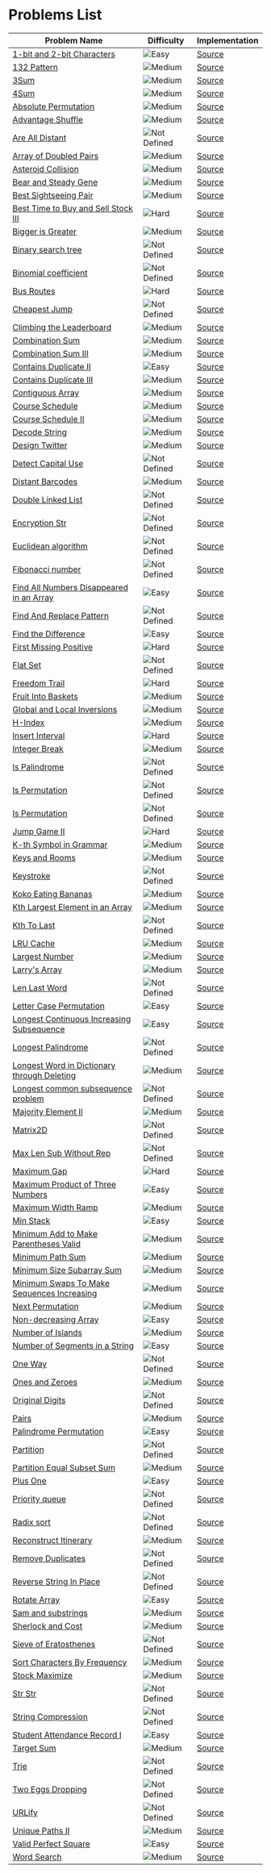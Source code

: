 # Problems List

| Problem Name | Difficulty | Implementation |
| - | - | - |
| [1-bit and 2-bit Characters](https://leetcode.com/problems/1-bit-and-2-bit-characters/description/) | ![Easy](https://img.shields.io/badge/Difficulty-Easy-green.svg) | [Source](https://github.com/BiagioFesta/algorithms/blob/master/src/Array/IsOneBitCharacter.cpp) |
| [132 Pattern](https://leetcode.com/problems/132-pattern/description/) | ![Medium](https://img.shields.io/badge/Difficulty-Medium-yellow.svg) | [Source](https://github.com/BiagioFesta/algorithms/blob/master/src/Array/Find132Pattern.cpp) |
| [3Sum](https://leetcode.com/problems/3sum/description/) | ![Medium](https://img.shields.io/badge/Difficulty-Medium-yellow.svg) | [Source](https://github.com/BiagioFesta/algorithms/blob/master/src/Array/ThreeSum.cpp) |
| [4Sum](https://leetcode.com/problems/4sum/) | ![Medium](https://img.shields.io/badge/Difficulty-Medium-yellow.svg) | [Source](https://github.com/BiagioFesta/algorithms/blob/master/src/Array/FourSum.cpp) |
| [Absolute Permutation](https://www.hackerrank.com/challenges/absolute-permutation/problem) | ![Medium](https://img.shields.io/badge/Difficulty-Medium-yellow.svg) | [Source](https://github.com/BiagioFesta/algorithms/blob/master/src/Array/AbsolutePermutation.cpp) |
| [Advantage Shuffle](https://leetcode.com/problems/advantage-shuffle/) | ![Medium](https://img.shields.io/badge/Difficulty-Medium-yellow.svg) | [Source](https://github.com/BiagioFesta/algorithms/blob/master/src/Array/AdvantageShuffle.cpp) |
| [Are All Distant]() | ![Not Defined](https://img.shields.io/badge/Difficulty-ND-lightgray.svg) | [Source](https://github.com/BiagioFesta/algorithms/blob/master/src/Array/AreAllDistant.cpp) |
| [Array of Doubled Pairs](https://leetcode.com/problems/array-of-doubled-pairs/) | ![Medium](https://img.shields.io/badge/Difficulty-Medium-yellow.svg) | [Source](https://github.com/BiagioFesta/algorithms/blob/master/src/Array/ArrayDoubledPairs.cpp) |
| [Asteroid Collision](https://leetcode.com/problems/asteroid-collision/) | ![Medium](https://img.shields.io/badge/Difficulty-Medium-yellow.svg) | [Source](https://github.com/BiagioFesta/algorithms/blob/master/src/Array/AsteroidCollision.cpp) |
| [Bear and Steady Gene](https://www.hackerrank.com/challenges/bear-and-steady-gene/problem) | ![Medium](https://img.shields.io/badge/Difficulty-Medium-yellow.svg) | [Source](https://github.com/BiagioFesta/algorithms/blob/master/src/String/SteadyGene.cpp) |
| [Best Sightseeing Pair](https://leetcode.com/problems/best-sightseeing-pair/) | ![Medium](https://img.shields.io/badge/Difficulty-Medium-yellow.svg) | [Source](https://github.com/BiagioFesta/algorithms/blob/master/src/Array/BestSightseeingPair.cpp) |
| [Best Time to Buy and Sell Stock III](https://leetcode.com/problems/best-time-to-buy-and-sell-stock-iii/description/) | ![Hard](https://img.shields.io/badge/Difficulty-Hard-red.svg) | [Source](https://github.com/BiagioFesta/algorithms/blob/master/src/DynamicProgramming/MaxProfit.cpp) |
| [Bigger is Greater](https://www.hackerrank.com/challenges/bigger-is-greater/problem) | ![Medium](https://img.shields.io/badge/Difficulty-Medium-yellow.svg) | [Source](https://github.com/BiagioFesta/algorithms/blob/master/src/String/BiggerIsGreater.cpp) |
| [Binary search tree](https://en.wikipedia.org/wiki/Binary_search_tree) | ![Not Defined](https://img.shields.io/badge/Difficulty-ND-lightgray.svg) | [Source](https://github.com/BiagioFesta/algorithms/blob/master/include/algorithms/BST/BST.hpp) |
| [Binomial coefficient](https://en.wikipedia.org/wiki/Binomial_coefficient) | ![Not Defined](https://img.shields.io/badge/Difficulty-ND-lightgray.svg) | [Source](https://github.com/BiagioFesta/algorithms/blob/master/src/DynamicProgramming/BinomialCoefficient.cpp) |
| [Bus Routes](https://leetcode.com/problems/bus-routes/) | ![Hard](https://img.shields.io/badge/Difficulty-Hard-red.svg) | [Source](https://github.com/BiagioFesta/algorithms/blob/master/src/Graph/BusRoutes.cpp) |
| [Cheapest Jump](https://www.leetfree.com/problems/coin-path.html) | ![Not Defined](https://img.shields.io/badge/Difficulty-ND-lightgray.svg) | [Source](https://github.com/BiagioFesta/algorithms/blob/master/src/DynamicProgramming/CheapestJump.cpp) |
| [Climbing the Leaderboard](https://www.hackerrank.com/challenges/climbing-the-leaderboard/problem) | ![Medium](https://img.shields.io/badge/Difficulty-Medium-yellow.svg) | [Source](https://github.com/BiagioFesta/algorithms/blob/master/src/Array/ClimbingLeaderboard.cpp) |
| [Combination Sum](https://leetcode.com/problems/combination-sum/) | ![Medium](https://img.shields.io/badge/Difficulty-Medium-yellow.svg) | [Source](https://github.com/BiagioFesta/algorithms/blob/master/src/BackTracking/CombinationSum.cpp) |
| [Combination Sum III](https://leetcode.com/problems/combination-sum-iii/description/) | ![Medium](https://img.shields.io/badge/Difficulty-Medium-yellow.svg) | [Source](https://github.com/BiagioFesta/algorithms/blob/master/src/BackTracking/CombinationSum3.cpp) |
| [Contains Duplicate II](https://leetcode.com/problems/contains-duplicate-ii/description/) | ![Easy](https://img.shields.io/badge/Difficulty-Easy-green.svg) | [Source](https://github.com/BiagioFesta/algorithms/blob/master/src/Array/ContainsNearbyDuplicate.cpp) |
| [Contains Duplicate III](https://leetcode.com/problems/contains-duplicate-iii/) | ![Medium](https://img.shields.io/badge/Difficulty-Medium-yellow.svg) | [Source](https://github.com/BiagioFesta/algorithms/blob/master/src/Array/ContainsDuplicateIII.cpp) |
| [Contiguous Array](https://leetcode.com/problems/contiguous-array/description/) | ![Medium](https://img.shields.io/badge/Difficulty-Medium-yellow.svg) | [Source](https://github.com/BiagioFesta/algorithms/blob/master/src/Array/ContiguousArray.cpp) |
| [Course Schedule](https://leetcode.com/problems/course-schedule/) | ![Medium](https://img.shields.io/badge/Difficulty-Medium-yellow.svg) | [Source](https://github.com/BiagioFesta/algorithms/blob/master/src/Graph/CourseSchedule.cpp) |
| [Course Schedule II](https://leetcode.com/problems/course-schedule-ii/) | ![Medium](https://img.shields.io/badge/Difficulty-Medium-yellow.svg) | [Source](https://github.com/BiagioFesta/algorithms/blob/master/src/Graph/CourseScheduleII.cpp) |
| [Decode String](https://leetcode.com/problems/decode-string/) | ![Medium](https://img.shields.io/badge/Difficulty-Medium-yellow.svg) | [Source](https://github.com/BiagioFesta/algorithms/blob/master/src/String/DecodeString.cpp) |
| [Design Twitter](https://leetcode.com/problems/design-twitter/) | ![Medium](https://img.shields.io/badge/Difficulty-Medium-yellow.svg) | [Source](https://github.com/BiagioFesta/algorithms/blob/master/src/Twitter/Twitter.cpp) |
| [Detect Capital Use]() | ![Not Defined](https://img.shields.io/badge/Difficulty-ND-lightgray.svg) | [Source](https://github.com/BiagioFesta/algorithms/blob/master/src/String/DetectCapitalUse.cpp) |
| [Distant Barcodes](https://leetcode.com/problems/distant-barcodes/) | ![Medium](https://img.shields.io/badge/Difficulty-Medium-yellow.svg) | [Source](https://github.com/BiagioFesta/algorithms/blob/master/src/Array/DistantBarcodes.cpp) |
| [Double Linked List]() | ![Not Defined](https://img.shields.io/badge/Difficulty-ND-lightgray.svg) | [Source](https://github.com/BiagioFesta/algorithms/blob/master/include/algorithms/CTCI/Chapter2/DoubleLinkedList.hpp) |
| [Encryption Str]() | ![Not Defined](https://img.shields.io/badge/Difficulty-ND-lightgray.svg) | [Source](https://github.com/BiagioFesta/algorithms/blob/master/src/String/EncryptionStr.cpp) |
| [Euclidean algorithm](https://en.wikipedia.org/wiki/Euclidean_algorithm) | ![Not Defined](https://img.shields.io/badge/Difficulty-ND-lightgray.svg) | [Source](https://github.com/BiagioFesta/algorithms/blob/master/src/Array/EuclideanAlgorithmGCD.cpp) |
| [Fibonacci number](https://en.wikipedia.org/wiki/Fibonacci_number) | ![Not Defined](https://img.shields.io/badge/Difficulty-ND-lightgray.svg) | [Source](https://github.com/BiagioFesta/algorithms/blob/master/src/DynamicProgramming/Fibonacci.cpp) |
| [Find All Numbers Disappeared in an Array](https://leetcode.com/problems/find-all-numbers-disappeared-in-an-array/description/) | ![Easy](https://img.shields.io/badge/Difficulty-Easy-green.svg) | [Source](https://github.com/BiagioFesta/algorithms/blob/master/src/Array/FindDisappearedNumbers.cpp) |
| [Find And Replace Pattern]() | ![Not Defined](https://img.shields.io/badge/Difficulty-ND-lightgray.svg) | [Source](https://github.com/BiagioFesta/algorithms/blob/master/src/String/FindAndReplacePattern.cpp) |
| [Find the Difference](https://leetcode.com/problems/find-the-difference/) | ![Easy](https://img.shields.io/badge/Difficulty-Easy-green.svg) | [Source](https://github.com/BiagioFesta/algorithms/blob/master/src/String/FindTheDifference.cpp) |
| [First Missing Positive](https://leetcode.com/problems/first-missing-positive/description/) | ![Hard](https://img.shields.io/badge/Difficulty-Hard-red.svg) | [Source](https://github.com/BiagioFesta/algorithms/blob/master/src/Array/FirstMissingPositive.cpp) |
| [Flat Set]() | ![Not Defined](https://img.shields.io/badge/Difficulty-ND-lightgray.svg) | [Source](https://github.com/BiagioFesta/algorithms/blob/master/include/algorithms/FlatSet/FlatSet.hpp) |
| [Freedom Trail](https://leetcode.com/problems/freedom-trail/description/) | ![Hard](https://img.shields.io/badge/Difficulty-Hard-red.svg) | [Source](https://github.com/BiagioFesta/algorithms/blob/master/src/DynamicProgramming/FindRotateSteps.cpp) |
| [Fruit Into Baskets](https://leetcode.com/problems/fruit-into-baskets/) | ![Medium](https://img.shields.io/badge/Difficulty-Medium-yellow.svg) | [Source](https://github.com/BiagioFesta/algorithms/blob/master/src/Array/FruitIntoBaskets.cpp) |
| [Global and Local Inversions](https://leetcode.com/problems/global-and-local-inversions/) | ![Medium](https://img.shields.io/badge/Difficulty-Medium-yellow.svg) | [Source](https://github.com/BiagioFesta/algorithms/blob/master/src/Array/GlobalLocalInversions.cpp) |
| [H-Index](https://leetcode.com/problems/h-index/) | ![Medium](https://img.shields.io/badge/Difficulty-Medium-yellow.svg) | [Source](https://github.com/BiagioFesta/algorithms/blob/master/src/Array/HIndex.cpp) |
| [Insert Interval](https://leetcode.com/problems/insert-interval/) | ![Hard](https://img.shields.io/badge/Difficulty-Hard-red.svg) | [Source](https://github.com/BiagioFesta/algorithms/blob/master/src/Array/InsertInterval.cpp) |
| [Integer Break](https://leetcode.com/problems/integer-break/) | ![Medium](https://img.shields.io/badge/Difficulty-Medium-yellow.svg) | [Source](https://github.com/BiagioFesta/algorithms/blob/master/src/DynamicProgramming/IntegerBreak.cpp) |
| [Is Palindrome]() | ![Not Defined](https://img.shields.io/badge/Difficulty-ND-lightgray.svg) | [Source](https://github.com/BiagioFesta/algorithms/blob/master/src/Array/IsPalindrome.cpp) |
| [Is Permutation]() | ![Not Defined](https://img.shields.io/badge/Difficulty-ND-lightgray.svg) | [Source](https://github.com/BiagioFesta/algorithms/blob/master/src/String/IsPermutation.cpp) |
| [Is Permutation]() | ![Not Defined](https://img.shields.io/badge/Difficulty-ND-lightgray.svg) | [Source](https://github.com/BiagioFesta/algorithms/blob/master/src/String/IsPermutation.cpp) |
| [Jump Game II](https://leetcode.com/problems/jump-game-ii/) | ![Hard](https://img.shields.io/badge/Difficulty-Hard-red.svg) | [Source](https://github.com/BiagioFesta/algorithms/blob/master/src/Array/JumpGame2.cpp) |
| [K-th Symbol in Grammar](https://leetcode.com/problems/k-th-symbol-in-grammar/) | ![Medium](https://img.shields.io/badge/Difficulty-Medium-yellow.svg) | [Source](https://github.com/BiagioFesta/algorithms/blob/master/src/Misc/KSymbolInGrammar.cpp) |
| [Keys and Rooms](https://leetcode.com/problems/keys-and-rooms/) | ![Medium](https://img.shields.io/badge/Difficulty-Medium-yellow.svg) | [Source](https://github.com/BiagioFesta/algorithms/blob/master/src/Array/KeysAndRooms.cpp) |
| [Keystroke](https://www.geeksforgeeks.org/how-to-print-maximum-number-of-a-using-given-four-keys/) | ![Not Defined](https://img.shields.io/badge/Difficulty-ND-lightgray.svg) | [Source](https://github.com/BiagioFesta/algorithms/blob/master/src/DynamicProgramming/Keystroke.cpp) |
| [Koko Eating Bananas](https://leetcode.com/problems/koko-eating-bananas/) | ![Medium](https://img.shields.io/badge/Difficulty-Medium-yellow.svg) | [Source](https://github.com/BiagioFesta/algorithms/blob/master/src/Array/KokoEatingBananas.cpp) |
| [Kth Largest Element in an Array](https://leetcode.com/problems/kth-largest-element-in-an-array/) | ![Medium](https://img.shields.io/badge/Difficulty-Medium-yellow.svg) | [Source](https://github.com/BiagioFesta/algorithms/blob/master/src/Array/FindKLargest.cpp) |
| [Kth To Last]() | ![Not Defined](https://img.shields.io/badge/Difficulty-ND-lightgray.svg) | [Source](https://github.com/BiagioFesta/algorithms/blob/master/src/CTCI/Chapter2/KthToLast.cpp) |
| [LRU Cache](https://leetcode.com/problems/lru-cache/) | ![Medium](https://img.shields.io/badge/Difficulty-Medium-yellow.svg) | [Source](https://github.com/BiagioFesta/algorithms/blob/master/src/LRUCache/LRUCache.cpp) |
| [Largest Number](https://leetcode.com/problems/largest-number/description/) | ![Medium](https://img.shields.io/badge/Difficulty-Medium-yellow.svg) | [Source](https://github.com/BiagioFesta/algorithms/blob/master/src/Array/LargestNumber.cpp) |
| [Larry&#x27;s Array](https://www.hackerrank.com/challenges/larrys-array/problem) | ![Medium](https://img.shields.io/badge/Difficulty-Medium-yellow.svg) | [Source](https://github.com/BiagioFesta/algorithms/blob/master/src/Array/LarrysArray.cpp) |
| [Len Last Word](https://www.geeksforgeeks.org/length-of-last-word-in-a-string/) | ![Not Defined](https://img.shields.io/badge/Difficulty-ND-lightgray.svg) | [Source](https://github.com/BiagioFesta/algorithms/blob/master/src/String/LenLastWord.cpp) |
| [Letter Case Permutation](https://leetcode.com/problems/letter-case-permutation/description/) | ![Easy](https://img.shields.io/badge/Difficulty-Easy-green.svg) | [Source](https://github.com/BiagioFesta/algorithms/blob/master/src/String/LetterCasePermutation.cpp) |
| [Longest Continuous Increasing Subsequence](https://leetcode.com/problems/longest-continuous-increasing-subsequence/description/) | ![Easy](https://img.shields.io/badge/Difficulty-Easy-green.svg) | [Source](https://github.com/BiagioFesta/algorithms/blob/master/src/Array/FindLengthOfLCIS.cpp) |
| [Longest Palindrome](https://www.geeksforgeeks.org/longest-palindrome-substring-set-1/) | ![Not Defined](https://img.shields.io/badge/Difficulty-ND-lightgray.svg) | [Source](https://github.com/BiagioFesta/algorithms/blob/master/src/String/LongestPalindrome.cpp) |
| [Longest Word in Dictionary through Deleting](https://leetcode.com/problems/longest-word-in-dictionary-through-deleting/) | ![Medium](https://img.shields.io/badge/Difficulty-Medium-yellow.svg) | [Source](https://github.com/BiagioFesta/algorithms/blob/master/src/String/FindLongestWord.cpp) |
| [Longest common subsequence problem](https://en.wikipedia.org/wiki/Longest_common_subsequence_problem) | ![Not Defined](https://img.shields.io/badge/Difficulty-ND-lightgray.svg) | [Source](https://github.com/BiagioFesta/algorithms/blob/master/src/DynamicProgramming/LongestCommonSubsequence.cpp) |
| [Majority Element II](https://leetcode.com/problems/majority-element-ii/) | ![Medium](https://img.shields.io/badge/Difficulty-Medium-yellow.svg) | [Source](https://github.com/BiagioFesta/algorithms/blob/master/src/Array/MajorityElementII.cpp) |
| [Matrix2D]() | ![Not Defined](https://img.shields.io/badge/Difficulty-ND-lightgray.svg) | [Source](https://github.com/BiagioFesta/algorithms/blob/master/include/algorithms/Matrix/Matrix2D.hpp) |
| [Max Len Sub Without Rep](https://www.geeksforgeeks.org/length-of-the-longest-substring-without-repeating-characters/) | ![Not Defined](https://img.shields.io/badge/Difficulty-ND-lightgray.svg) | [Source](https://github.com/BiagioFesta/algorithms/blob/master/src/String/MaxLenSubWithoutRep.cpp) |
| [Maximum Gap](https://leetcode.com/problems/maximum-gap/description/) | ![Hard](https://img.shields.io/badge/Difficulty-Hard-red.svg) | [Source](https://github.com/BiagioFesta/algorithms/blob/master/src/Array/MaximumGap.cpp) |
| [Maximum Product of Three Numbers](https://leetcode.com/problems/maximum-product-of-three-numbers/) | ![Easy](https://img.shields.io/badge/Difficulty-Easy-green.svg) | [Source](https://github.com/BiagioFesta/algorithms/blob/master/src/Array/MaximumProduct.cpp) |
| [Maximum Width Ramp](https://leetcode.com/problems/maximum-width-ramp/) | ![Medium](https://img.shields.io/badge/Difficulty-Medium-yellow.svg) | [Source](https://github.com/BiagioFesta/algorithms/blob/master/src/Array/MaxWidthRamp.cpp) |
| [Min Stack](https://leetcode.com/problems/min-stack/) | ![Easy](https://img.shields.io/badge/Difficulty-Easy-green.svg) | [Source](https://github.com/BiagioFesta/algorithms/blob/master/include/algorithms/MinStack/MinStack.hpp) |
| [Minimum Add to Make Parentheses Valid](https://leetcode.com/problems/minimum-add-to-make-parentheses-valid/) | ![Medium](https://img.shields.io/badge/Difficulty-Medium-yellow.svg) | [Source](https://github.com/BiagioFesta/algorithms/blob/master/src/String/MinAddParentheses.cpp) |
| [Minimum Path Sum](https://leetcode.com/problems/minimum-path-sum/) | ![Medium](https://img.shields.io/badge/Difficulty-Medium-yellow.svg) | [Source](https://github.com/BiagioFesta/algorithms/blob/master/src/DynamicProgramming/MinPathSum.cpp) |
| [Minimum Size Subarray Sum](https://leetcode.com/problems/minimum-size-subarray-sum/description/) | ![Medium](https://img.shields.io/badge/Difficulty-Medium-yellow.svg) | [Source](https://github.com/BiagioFesta/algorithms/blob/master/src/Array/MinimumSizeSubarraySum.cpp) |
| [Minimum Swaps To Make Sequences Increasing](https://leetcode.com/problems/minimum-swaps-to-make-sequences-increasing/) | ![Medium](https://img.shields.io/badge/Difficulty-Medium-yellow.svg) | [Source](https://github.com/BiagioFesta/algorithms/blob/master/src/DynamicProgramming/MinSwap.cpp) |
| [Next Permutation](https://leetcode.com/problems/next-permutation/) | ![Medium](https://img.shields.io/badge/Difficulty-Medium-yellow.svg) | [Source](https://github.com/BiagioFesta/algorithms/blob/master/src/Array/NextPermutation.cpp) |
| [Non-decreasing Array](https://leetcode.com/problems/non-decreasing-array/description/) | ![Easy](https://img.shields.io/badge/Difficulty-Easy-green.svg) | [Source](https://github.com/BiagioFesta/algorithms/blob/master/src/Array/NonDecreasingArray.cpp) |
| [Number of Islands](https://leetcode.com/problems/number-of-islands/) | ![Medium](https://img.shields.io/badge/Difficulty-Medium-yellow.svg) | [Source](https://github.com/BiagioFesta/algorithms/blob/master/src/Array/NumOfIslands.cpp) |
| [Number of Segments in a String](https://leetcode.com/articles/number-of-segments-in-a-string/) | ![Easy](https://img.shields.io/badge/Difficulty-Easy-green.svg) | [Source](https://github.com/BiagioFesta/algorithms/blob/master/src/String/CountSegment.cpp) |
| [One Way](https://www.geeksforgeeks.org/check-if-two-given-strings-are-at-edit-distance-one/) | ![Not Defined](https://img.shields.io/badge/Difficulty-ND-lightgray.svg) | [Source](https://github.com/BiagioFesta/algorithms/blob/master/src/String/OneWay.cpp) |
| [Ones and Zeroes](https://leetcode.com/problems/ones-and-zeroes/) | ![Medium](https://img.shields.io/badge/Difficulty-Medium-yellow.svg) | [Source](https://github.com/BiagioFesta/algorithms/blob/master/src/DynamicProgramming/OnesAndZeroes.cpp) |
| [Original Digits](http://www.cnblogs.com/grandyang/p/5996239.html) | ![Not Defined](https://img.shields.io/badge/Difficulty-ND-lightgray.svg) | [Source](https://github.com/BiagioFesta/algorithms/blob/master/src/String/OriginalDigits.cpp) |
| [Pairs](https://www.hackerrank.com/challenges/pairs/problem) | ![Medium](https://img.shields.io/badge/Difficulty-Medium-yellow.svg) | [Source](https://github.com/BiagioFesta/algorithms/blob/master/src/Array/Pairs.cpp) |
| [Palindrome Permutation](https://leetcode.com/articles/palindrome-permutation/) | ![Easy](https://img.shields.io/badge/Difficulty-Easy-green.svg) | [Source](https://github.com/BiagioFesta/algorithms/blob/master/src/String/PalindromePermutation.cpp) |
| [Partition]() | ![Not Defined](https://img.shields.io/badge/Difficulty-ND-lightgray.svg) | [Source](https://github.com/BiagioFesta/algorithms/blob/master/src/Array/Partition.cpp) |
| [Partition Equal Subset Sum](https://leetcode.com/problems/partition-equal-subset-sum/) | ![Medium](https://img.shields.io/badge/Difficulty-Medium-yellow.svg) | [Source](https://github.com/BiagioFesta/algorithms/blob/master/src/DynamicProgramming/PartitionEqualSubSum.cpp) |
| [Plus One](https://leetcode.com/problems/plus-one/description/) | ![Easy](https://img.shields.io/badge/Difficulty-Easy-green.svg) | [Source](https://github.com/BiagioFesta/algorithms/blob/master/src/Array/PlusOne.cpp) |
| [Priority queue](https://en.wikipedia.org/wiki/Priority_queue) | ![Not Defined](https://img.shields.io/badge/Difficulty-ND-lightgray.svg) | [Source](https://github.com/BiagioFesta/algorithms/blob/master/include/algorithms/PriorityQueue/PriorityQueue.hpp) |
| [Radix sort](https://en.wikipedia.org/wiki/Radix_sort) | ![Not Defined](https://img.shields.io/badge/Difficulty-ND-lightgray.svg) | [Source](https://github.com/BiagioFesta/algorithms/blob/master/src/Array/RadixSort.cpp) |
| [Reconstruct Itinerary](https://leetcode.com/problems/reconstruct-itinerary/) | ![Medium](https://img.shields.io/badge/Difficulty-Medium-yellow.svg) | [Source](https://github.com/BiagioFesta/algorithms/blob/master/src/Misc/FindItinerary.cpp) |
| [Remove Duplicates]() | ![Not Defined](https://img.shields.io/badge/Difficulty-ND-lightgray.svg) | [Source](https://github.com/BiagioFesta/algorithms/blob/master/src/CTCI/Chapter2/RemoveDuplicates.cpp) |
| [Reverse String In Place]() | ![Not Defined](https://img.shields.io/badge/Difficulty-ND-lightgray.svg) | [Source](https://github.com/BiagioFesta/algorithms/blob/master/src/String/ReverseStringInPlace.cpp) |
| [Rotate Array](https://leetcode.com/problems/rotate-array/) | ![Easy](https://img.shields.io/badge/Difficulty-Easy-green.svg) | [Source](https://github.com/BiagioFesta/algorithms/blob/master/src/Array/RotateRight.cpp) |
| [Sam and substrings](https://www.hackerrank.com/challenges/sam-and-substrings/problem) | ![Medium](https://img.shields.io/badge/Difficulty-Medium-yellow.svg) | [Source](https://github.com/BiagioFesta/algorithms/blob/master/src/DynamicProgramming/SubstringsSum.cpp) |
| [Sherlock and Cost](https://www.hackerrank.com/challenges/sherlock-and-cost/problem) | ![Medium](https://img.shields.io/badge/Difficulty-Medium-yellow.svg) | [Source](https://github.com/BiagioFesta/algorithms/blob/master/src/DynamicProgramming/SherlockAndCost.cpp) |
| [Sieve of Eratosthenes](https://en.wikipedia.org/wiki/Sieve_of_Eratosthenes) | ![Not Defined](https://img.shields.io/badge/Difficulty-ND-lightgray.svg) | [Source](https://github.com/BiagioFesta/algorithms/blob/master/src/Array/SieveOfEratosthenes.cpp) |
| [Sort Characters By Frequency](https://leetcode.com/problems/sort-characters-by-frequency/) | ![Medium](https://img.shields.io/badge/Difficulty-Medium-yellow.svg) | [Source](https://github.com/BiagioFesta/algorithms/blob/master/src/String/FrequencySort.cpp) |
| [Stock Maximize](https://www.hackerrank.com/challenges/stockmax/problem) | ![Medium](https://img.shields.io/badge/Difficulty-Medium-yellow.svg) | [Source](https://github.com/BiagioFesta/algorithms/blob/master/src/Array/StockMaximize.cpp) |
| [Str Str](http://man7.org/linux/man-pages/man3/strstr.3.html) | ![Not Defined](https://img.shields.io/badge/Difficulty-ND-lightgray.svg) | [Source](https://github.com/BiagioFesta/algorithms/blob/master/src/String/StrStr.cpp) |
| [String Compression]() | ![Not Defined](https://img.shields.io/badge/Difficulty-ND-lightgray.svg) | [Source](https://github.com/BiagioFesta/algorithms/blob/master/src/String/StringCompression.cpp) |
| [Student Attendance Record I](https://leetcode.com/problems/student-attendance-record-i/description/) | ![Easy](https://img.shields.io/badge/Difficulty-Easy-green.svg) | [Source](https://github.com/BiagioFesta/algorithms/blob/master/src/String/CheckRecord.cpp) |
| [Target Sum](https://leetcode.com/problems/target-sum/) | ![Medium](https://img.shields.io/badge/Difficulty-Medium-yellow.svg) | [Source](https://github.com/BiagioFesta/algorithms/blob/master/src/DynamicProgramming/TargetSum.cpp) |
| [Trie](https://en.wikipedia.org/wiki/Trie) | ![Not Defined](https://img.shields.io/badge/Difficulty-ND-lightgray.svg) | [Source](https://github.com/BiagioFesta/algorithms/blob/master/src/Trie/SimpleTrie.cpp) |
| [Two Eggs Dropping](https://www.geeksforgeeks.org/puzzle-set-35-2-eggs-and-100-floors/) | ![Not Defined](https://img.shields.io/badge/Difficulty-ND-lightgray.svg) | [Source](https://github.com/BiagioFesta/algorithms/blob/master/src/DynamicProgramming/TwoEggsDropping.cpp) |
| [URLify]() | ![Not Defined](https://img.shields.io/badge/Difficulty-ND-lightgray.svg) | [Source](https://github.com/BiagioFesta/algorithms/blob/master/src/String/URLify.cpp) |
| [Unique Paths II](https://leetcode.com/problems/unique-paths-ii/) | ![Medium](https://img.shields.io/badge/Difficulty-Medium-yellow.svg) | [Source](https://github.com/BiagioFesta/algorithms/blob/master/src/DynamicProgramming/UniquePathsWithObstacles.cpp) |
| [Valid Perfect Square](https://leetcode.com/problems/valid-perfect-square/) | ![Easy](https://img.shields.io/badge/Difficulty-Easy-green.svg) | [Source](https://github.com/BiagioFesta/algorithms/blob/master/src/Misc/IsPerfectSquare.cpp) |
| [Word Search](https://leetcode.com/problems/word-search/) | ![Medium](https://img.shields.io/badge/Difficulty-Medium-yellow.svg) | [Source](https://github.com/BiagioFesta/algorithms/blob/master/src/BackTracking/WordSearch.cpp) |
